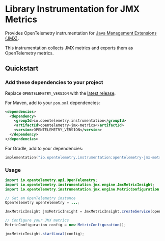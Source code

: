 # Library Instrumentation for JMX Metrics

Provides OpenTelemetry instrumentation for [Java Management Extensions (JMX)](https://docs.oracle.com/javase/tutorial/jmx/).

This instrumentation collects JMX metrics and exports them as OpenTelemetry metrics.

## Quickstart

### Add these dependencies to your project

Replace `OPENTELEMETRY_VERSION` with the [latest release](https://central.sonatype.com/artifact/io.opentelemetry.instrumentation/opentelemetry-jmx-metrics).

For Maven, add to your `pom.xml` dependencies:

```xml
<dependencies>
  <dependency>
    <groupId>io.opentelemetry.instrumentation</groupId>
    <artifactId>opentelemetry-jmx-metrics</artifactId>
    <version>OPENTELEMETRY_VERSION</version>
  </dependency>
</dependencies>
```

For Gradle, add to your dependencies:

```kotlin
implementation("io.opentelemetry.instrumentation:opentelemetry-jmx-metrics:OPENTELEMETRY_VERSION")
```

### Usage

```java
import io.opentelemetry.api.OpenTelemetry;
import io.opentelemetry.instrumentation.jmx.engine.JmxMetricInsight;
import io.opentelemetry.instrumentation.jmx.engine.MetricConfiguration;

// Get an OpenTelemetry instance
OpenTelemetry openTelemetry = ...;

JmxMetricInsight jmxMetricInsight = JmxMetricInsight.createService(openTelemetry, 5000);

// Configure your JMX metrics
MetricConfiguration config = new MetricConfiguration();

jmxMetricInsight.startLocal(config);
```
